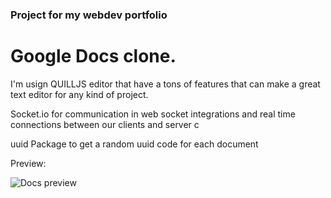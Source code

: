 ### Project for my webdev portfolio 

# Google Docs clone.

I'm usign QUILLJS editor that have a tons of features that can make a great text editor for any kind of project.

Socket.io for communication in web socket integrations and real time connections between our clients and server c

uuid Package to get a random uuid code for each document

Preview:

![Docs preview](https://github.com/incari/google-docs-clone/blob/main/public/docs-clone.gif?raw=true)
